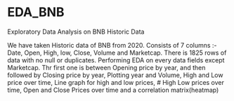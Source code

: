 # EDA_BNB
Exploratory Data Analysis on BNB Historic Data

We have taken Historic data of BNB from 2020. Consists of 7 columns :- Date, Open, High, low, Close, Volume and Marketcap. There is 1825 rows of data with no null or duplicates.
Performing EDA on every data fields except Marketcap. Thr first one is between Opening price by year, and then followed by Closing price by year, Plotting year and Volume, High and Low price over time, Line graph for high and low prices, # High Low prices over time, Open and Close Prices over time and a correlation matrix(heatmap)




